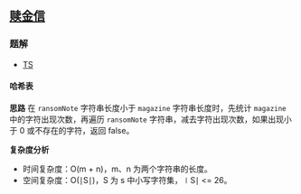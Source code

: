 ## [赎金信](https://leetcode.cn/problems/ransom-note/)
### 题解
+ [TS](../../ts/384/383.ts)

#### 哈希表
**思路**
在 `ransomNote` 字符串长度小于 `magazine` 字符串长度时，先统计 `magazine` 中的字符出现次数，再遍历 `ransomNote` 字符串，减去字符出现次数，如果出现小于 0 或不存在的字符，返回 false。

**复杂度分析**
+ 时间复杂度：O(m + n)，m、n 为两个字符串的长度。
+ 空间复杂度：O(∣S∣)，S 为 s 中小写字符集，∣S∣ <= 26。